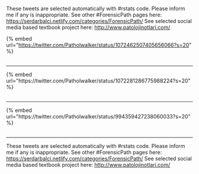 

These tweets are selected automatically with #rstats code. Please inform me if any is inappropriate.
See other #ForensicPath pages here: https://serdarbalci.netlify.com/categories/ForensicPath/ 
See selected social media based textbook project here: http://www.patolojinotlari.com/

{% embed url="https://twitter.com/Patholwalker/status/1072462507405656066?s=20" %}<br>
<br>
<hr>
{% embed url="https://twitter.com/Patholwalker/status/1072281286775988224?s=20" %}<br>
<br>
<hr>
{% embed url="https://twitter.com/Patholwalker/status/994359427238060033?s=20" %}<br>
<br>
<hr>


These tweets are selected automatically with #rstats code. Please inform me if any is inappropriate.
See other #ForensicPath pages here: https://serdarbalci.netlify.com/categories/ForensicPath/ 
See selected social media based textbook project here: http://www.patolojinotlari.com/
